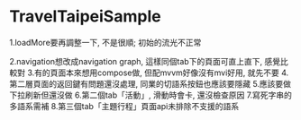 # TravelTaipeiSample

1.loadMore要再調整一下, 不是很順; 初始的流光不正常

2.navigation想改成navigation graph, 這樣同個tab下的頁面可直上直下, 感覺比較對
3.有的頁面本來想用compose做, 但配mvvm好像沒有mvi好用, 就先不要
4.第二層頁面的返回鍵有問題還沒處理, 同業的切語系按鈕也應該要隱藏
5.應該要做下拉刷新但還沒做
6.第二個tab「活動」, 滑動時會卡, 還沒檢查原因
7.寫死字串的多語系需補
8.第三個tab「主題行程」頁面api未排除不支援的語系
